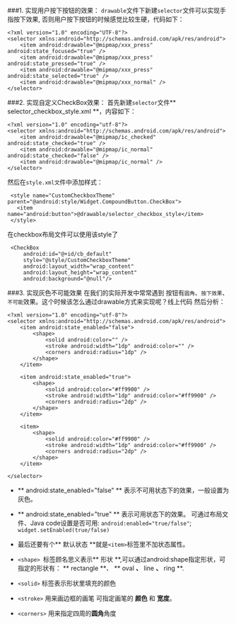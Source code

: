 ###1. 实现用户按下按钮的效果：
`drawable`文件下新建`selector`文件可以实现手指按下效果, 否则用户按下按钮的时候感觉比较生硬，代码如下：

```
<?xml version="1.0" encoding="UTF-8"?>
<selector xmlns:android="http://schemas.android.com/apk/res/android">
    <item android:drawable="@mipmap/xxx_press" android:state_focused="true" />
    <item android:drawable="@mipmap/xxx_press" android:state_pressed="true" />
    <item android:drawable="@mipmap/xxx_press" android:state_selected="true" />
    <item android:drawable="@mipmap/xxx_normal" />
</selector>
```


###2. 实现自定义CheckBox效果：
首先新建`selector`文件** selector_checkbox_style.xml **，内容如下：

```
<?xml version="1.0" encoding="utf-8"?>
<selector xmlns:android="http://schemas.android.com/apk/res/android">
    <item android:drawable="@mipmap/ic_checked" android:state_checked="true" />
    <item android:drawable="@mipmap/ic_normal" android:state_checked="false" />
    <item android:drawable="@mipmap/ic_normal" />
</selector>
```
然后在`style.xml文`件中添加样式：

```
 <style name="CustomCheckboxTheme" parent="@android:style/Widget.CompoundButton.CheckBox">
   <item name="android:button">@drawable/selector_checkbox_style</item>
 </style>
```

在checkbox布局文件可以使用该style了

```
 <CheckBox
     android:id="@+id/cb_default"
     style="@style/CustomCheckboxTheme"
     android:layout_width="wrap_content"
     android:layout_height="wrap_content"
     android:background="@null"/>

```

###3. 实现灰色不可能效果
在我们的实际开发中常常遇到 按钮有`圆角`、`按下效果`、`不可能`效果。这个时候该怎么通过drawable方式来实现呢？线上代码 然后分析：

```
<?xml version="1.0" encoding="utf-8"?>
<selector xmlns:android="http://schemas.android.com/apk/res/android">
    <item android:state_enabled="false">
        <shape>
            <solid android:color="" />
            <stroke android:width="1dp" android:color="" />
            <corners android:radius="1dp" />
        </shape>
    </item>
    
    <item android:state_enabled="true">
        <shape>
            <solid android:color="#ff9900" />
            <stroke android:width="1dp" android:color="#ff9900" />
            <corners android:radius="2dp" />
        </shape>
    </item>
    
    <item>
        <shape>
            <solid android:color="#ff9900" />
            <stroke android:width="1dp" android:color="#ff9900" />
            <corners android:radius="2dp" />
        </shape>
    </item>

</selector>

```
- ** android:state_enabled="false" ** 表示不可用状态下的效果，一般设置为灰色。
- ** android:state_enabled="true" ** 表示可用状态下的效果。
可通过布局文件、Java code设置是否可用: `android:enabled="true/false"`; `widget.setEnabled(true/false)`

- 最后还要有个** 默认状态 **就是`<item>`标签里不加状态属性。

- `<shape> `标签顾名思义表示** 形状 **,可以通过android:shape指定形状，可指定的形状有：
	** rectangle **、 ** oval **、** line **、** ring **.

- `<solid>` 标签表示形状里填充的颜色
- `<stroke>` 用来画边框的画笔 可指定画笔的 **颜色** 和  **宽度**。
- `<corners>` 用来指定四周的**圆角**角度











